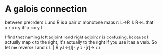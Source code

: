 # A galois connection
between preorders L and R is a pair of monotone maps r: L->R, l: R->L that x.r <= y iff x <= y.l

I find that naming left adjoint l and right adjoint r is confusing, because l actually map x to the right, it's actually
to the right if you use it as a verb. So let me reverse l and r. 
    L      |     R
    y.l  <-[l]- y
    x    -[r]-> x.r

    
